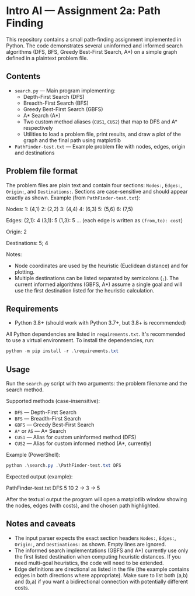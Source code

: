 
# Intro AI — Assignment 2a: Path Finding

This repository contains a small path-finding assignment implemented in Python. The code demonstrates several uninformed and informed search algorithms (DFS, BFS, Greedy Best-First Search, A*) on a simple graph defined in a plaintext problem file.

## Contents

- `search.py` — Main program implementing:
	- Depth-First Search (DFS)
	- Breadth-First Search (BFS)
	- Greedy Best-First Search (GBFS)
	- A* Search (A*)
	- Two custom method aliases (`CUS1`, `CUS2`) that map to DFS and A* respectively
	- Utilities to load a problem file, print results, and draw a plot of the graph and the final path using matplotlib
- `PathFinder-test.txt` — Example problem file with nodes, edges, origin and destinations

## Problem file format

The problem files are plain text and contain four sections: `Nodes:`, `Edges:`, `Origin:`, and `Destinations:`. Sections are case-sensitive and should appear exactly as shown. Example (from `PathFinder-test.txt`):

Nodes:
1: (4,1)
2: (2,2)
3: (4,4)
4: (6,3)
5: (5,6)
6: (7,5)

Edges:
(2,1): 4
(3,1): 5
(1,3): 5
... (each edge is written as `(from,to): cost`)

Origin:
2

Destinations:
5; 4

Notes:
- Node coordinates are used by the heuristic (Euclidean distance) and for plotting.
- Multiple destinations can be listed separated by semicolons (`;`). The current informed algorithms (GBFS, A*) assume a single goal and will use the first destination listed for the heuristic calculation.

## Requirements

- Python 3.8+ (should work with Python 3.7+, but 3.8+ is recommended)

All Python dependencies are listed in `requirements.txt`. It's recommended to use a virtual environment. To install the dependencies, run:

```powershell
python -m pip install -r .\requirements.txt
```

## Usage

Run the `search.py` script with two arguments: the problem filename and the search method.

Supported methods (case-insensitive):
- `DFS` — Depth-First Search
- `BFS` — Breadth-First Search
- `GBFS` — Greedy Best-First Search
- `A*` or `AS` — A* Search
- `CUS1` — Alias for custom uninformed method (DFS)
- `CUS2` — Alias for custom informed method (A*, currently)

Example (PowerShell):

```powershell
python .\search.py .\PathFinder-test.txt DFS
```

Expected output (example):

PathFinder-test.txt DFS
5 10
2 -> 3 -> 5

After the textual output the program will open a matplotlib window showing the nodes, edges (with costs), and the chosen path highlighted.

## Notes and caveats

- The input parser expects the exact section headers `Nodes:`, `Edges:`, `Origin:`, and `Destinations:` as shown. Empty lines are ignored.
- The informed search implementations (GBFS and A*) currently use only the first listed destination when computing heuristic distances. If you need multi-goal heuristics, the code will need to be extended.
- Edge definitions are directional as listed in the file (the example contains edges in both directions where appropriate). Make sure to list both (a,b) and (b,a) if you want a bidirectional connection with potentially different costs.
